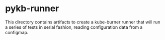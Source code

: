 # pykb-runner

This directory contains artifacts to create a kube-burner runner that
will run a series of tests in serial fashion, reading configuration
data from a configmap.
